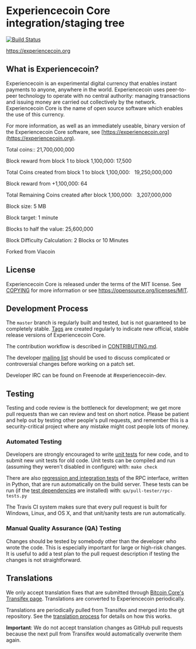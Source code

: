 Experiencecoin Core integration/staging tree
=====================================

[![Build Status](https://travis-ci.org/experiencecoin/experiencecoin.svg?branch=0.13-dev)](https://travis-ci.org/experiencecoin/experiencecoin)

https://experiencecoin.org

What is Experiencecoin?
----------------

Experiencecoin is an experimental digital currency that enables instant payments to
anyone, anywhere in the world. Experiencecoin uses peer-to-peer technology to operate
with no central authority: managing transactions and issuing money are carried
out collectively by the network. Experiencecoin Core is the name of open source
software which enables the use of this currency.

For more information, as well as an immediately useable, binary version of
the Experiencecoin Core software, see [https://experiencecoin.org](https://experiencecoin.org).



Total coins::     21,700,000,000

Block reward from block 1 to block 1,100,000:  17,500

Total Coins created from block 1 to block 1,100,000:    19,250,000,000

Block reward from +1,100,000:  64

Total Remaining Coins created after block 1,100,000:    3,207,000,000


Block size:    5 MB

Block target:    1 minute

Blocks to half the value:    25,600,000

Block Difficulty Calculation:     2 Blocks or 10 Minutes

Forked from Viacoin



License
-------

Experiencecoin Core is released under the terms of the MIT license. See [COPYING](COPYING) for more
information or see https://opensource.org/licenses/MIT.

Development Process
-------------------

The `master` branch is regularly built and tested, but is not guaranteed to be
completely stable. [Tags](https://github.com/experiencecoin/experiencecoin/tags) are created
regularly to indicate new official, stable release versions of Experiencecoin Core.

The contribution workflow is described in [CONTRIBUTING.md](CONTRIBUTING.md).

The developer [mailing list](https://groups.google.com/forum/#!forum/experiencecoin-development)
should be used to discuss complicated or controversial changes before working
on a patch set.

Developer IRC can be found on Freenode at #experiencecoin-dev.

Testing
-------

Testing and code review is the bottleneck for development; we get more pull
requests than we can review and test on short notice. Please be patient and help out by testing
other people's pull requests, and remember this is a security-critical project where any mistake might cost people
lots of money.

### Automated Testing

Developers are strongly encouraged to write [unit tests](/doc/unit-tests.md) for new code, and to
submit new unit tests for old code. Unit tests can be compiled and run
(assuming they weren't disabled in configure) with: `make check`

There are also [regression and integration tests](/qa) of the RPC interface, written
in Python, that are run automatically on the build server.
These tests can be run (if the [test dependencies](/qa) are installed) with: `qa/pull-tester/rpc-tests.py`

The Travis CI system makes sure that every pull request is built for Windows, Linux, and OS X, and that unit/sanity tests are run automatically.

### Manual Quality Assurance (QA) Testing

Changes should be tested by somebody other than the developer who wrote the
code. This is especially important for large or high-risk changes. It is useful
to add a test plan to the pull request description if testing the changes is
not straightforward.

Translations
------------

We only accept translation fixes that are submitted through [Bitcoin Core's Transifex page](https://www.transifex.com/projects/p/bitcoin/).
Translations are converted to Experiencecoin periodically.

Translations are periodically pulled from Transifex and merged into the git repository. See the
[translation process](doc/translation_process.md) for details on how this works.

**Important**: We do not accept translation changes as GitHub pull requests because the next
pull from Transifex would automatically overwrite them again.
